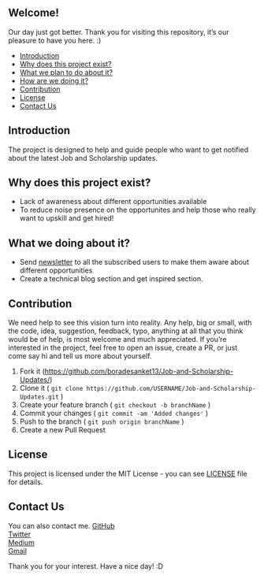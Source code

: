 
## Welcome! 
Our day just got better. Thank you for visiting this repository, it’s our pleasure to have you here. :)

* [Introduction](#introduction)
* [Why does this project exist?](#why-does-this-project-exist)
* [What we plan to do about it?](#what-we-plan-to-do-about-it)
* [How are we doing it?](#how-are-we-doing-it)
* [Contribution](#contribution)
* [License](#license)
* [Contact Us](#contact-us)

## Introduction
The project is designed to help and guide people who want to get notified about the latest Job and Scholarship updates.

## Why does this project exist?
- Lack of awareness about different opportunities available
- To reduce noise presence on the opportunites and help those who really want to upskill and get hired!

## What we doing about it?
- Send [newsletter](https://www.getrevue.co/profile/boradesanket13) to all the subscribed users to make them aware about different opportunities
- Create a technical blog section and get inspired section.

## Contribution
We need help to see this vision turn into reality. Any help, big or small, with the code, idea, suggestion, feedback, typo, anything at all that you think would be of help, is most welcome and much appreciated.
If you’re interested in the project, feel free to open an issue, create a PR, or just come say hi and tell us more about yourself.
1. Fork it (<https://github.com/boradesanket13/Job-and-Scholarship-Updates/>)
2. Clone it ( `git clone https://github.com/USERNAME/Job-and-Scholarship-Updates.git` )
3. Create your feature branch ( `git checkout -b branchName` )
4. Commit your changes ( `git commit -am 'Added changes'` )
5. Push to the branch ( `git push origin branchName` )
6. Create a new Pull Request

## License
This project is licensed under the MIT License - you can see [LICENSE](https://github.com/Job-and-Scholarship-Updates/blob/master/LICENSE) file for details.

## Contact Us
 You can also contact me.
[GitHub](https://github.com/boradesanket13) <br>
[Twitter](https://twitter.com/boradesanket13) <br>
[Medium](https://medium.com/boradesanket13) <br>
[Gmail](boradesnket13@gmail.com)


Thank you for your interest. Have a nice day! :D
